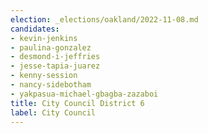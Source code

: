 ```yaml
---
election: _elections/oakland/2022-11-08.md
candidates:
- kevin-jenkins
- paulina-gonzalez
- desmond-i-jeffries
- jesse-tapia-juarez
- kenny-session
- nancy-sidebotham
- yakpasua-michael-gbagba-zazaboi
title: City Council District 6
label: City Council
---
```

